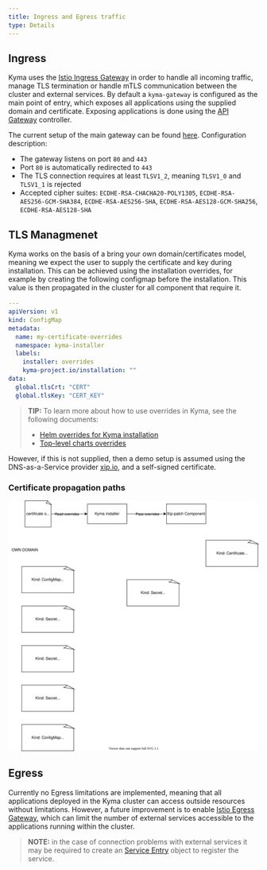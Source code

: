 ```yaml
---
title: Ingress and Egress traffic
type: Details
---
```


## Ingress
Kyma uses the [Istio Ingress Gateway](https://istio.io/latest/docs/reference/config/networking/gateway/) in order to handle all incoming traffic, manage TLS termination or handle mTLS communication between the cluster and external services. By default a `kyma-gateway` is configured as the main point of entry, which exposes all applications using the supplied domain and certificate.
Exposing applications is done using the [API Gateway](components/api-gateway/#overview-overview) controller. 

The current setup of the main gateway can be found [here](https://github.com/kyma-project/kyma/blob/master/resources/core/charts/gateway/templates/gateway.yaml). Configuration description:
- The gateway listens on port `80` and `443`
- Port `80` is automatically redirected to `443`
- The TLS connection requires at least `TLSV1_2`, meaning `TLSV1_0` and `TLSV1_1` is rejected
- Accepted cipher suites: `ECDHE-RSA-CHACHA20-POLY1305`, `ECDHE-RSA-AES256-GCM-SHA384`, `ECDHE-RSA-AES256-SHA`, `ECDHE-RSA-AES128-GCM-SHA256`, `ECDHE-RSA-AES128-SHA`

## TLS Managmenet
Kyma works on the basis of a bring your own domain/certificates model, meaning we expect the user to supply the certificate and key during installation. This can be achieved using the installation overrides, for example by creating the following configmap before the installation. This value is then propagated in the cluster for all component that require it.

```yaml
---
apiVersion: v1
kind: ConfigMap
metadata:
  name: my-certificate-overrides
  namespace: kyma-installer
  labels:
    installer: overrides
    kyma-project.io/installation: ""
data:
  global.tlsCrt: "CERT"
  global.tlsKey: "CERT_KEY"
```

>**TIP:** To learn more about how to use overrides in Kyma, see the following documents:
>* [Helm overrides for Kyma installation](/root/kyma/#configuration-helm-overrides-for-kyma-installation)
>* [Top-level charts overrides](/root/kyma/#configuration-helm-overrides-for-kyma-installation-top-level-charts-overrides)

However, if this is not supplied, then a demo setup is assumed using the DNS-as-a-Service provider [xip.io](http://xip.io/), and a self-signed certificate.

### Certificate propagation paths

![Certificate propagation](./assets/certificate-propagation.svg)

## Egress
Currently no Egress limitations are implemented, meaning that all applications deployed in the Kyma cluster can access outside resources without limitations.
However, a future improvement is to enable [Istio Egress Gateway](https://istio.io/latest/docs/tasks/traffic-management/egress/egress-gateway/), which can limit the number of external services accessible to the applications running within the cluster.

>**NOTE:** in the case of connection problems with external services it may be required to create an [Service Entry](https://istio.io/latest/docs/reference/config/networking/service-entry/) object to register the service. 

